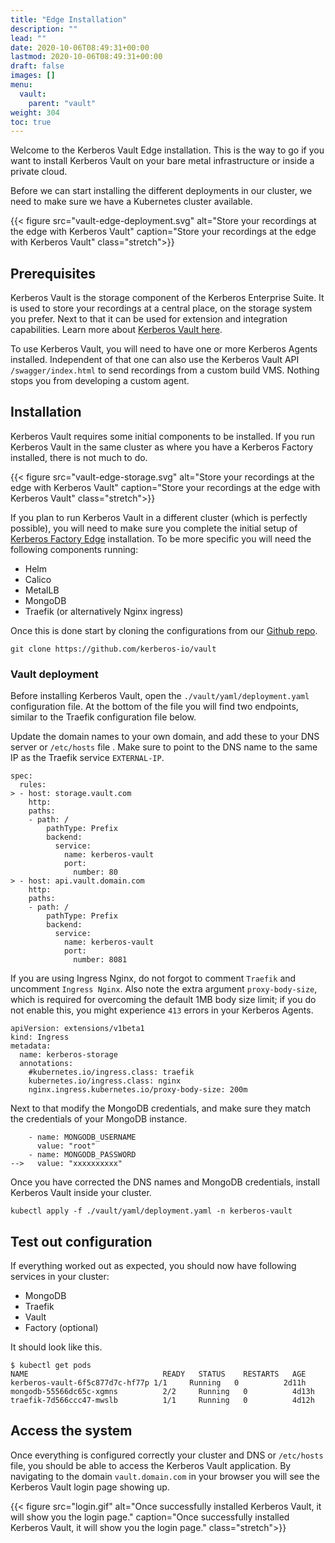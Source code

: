 ```yaml
---
title: "Edge Installation"
description: ""
lead: ""
date: 2020-10-06T08:49:31+00:00
lastmod: 2020-10-06T08:49:31+00:00
draft: false
images: []
menu:
  vault:
    parent: "vault"
weight: 304
toc: true
---
```


Welcome to the Kerberos Vault Edge installation. This is the way to go if you want to install Kerberos Vault on your bare metal infrastructure or inside a private cloud.

Before we can start installing the different deployments in our cluster, we need to make sure we have a Kubernetes cluster available.

{{< figure src="vault-edge-deployment.svg" alt="Store your recordings at the edge with Kerberos Vault" caption="Store your recordings at the edge with Kerberos Vault" class="stretch">}}

## Prerequisites

Kerberos Vault is the storage component of the Kerberos Enterprise Suite. It is used to store your recordings at a central place, on the storage system you prefer. Next to that it can be used for extension and integration capabilities. Learn more about [Kerberos Vault here](/vault).

To use Kerberos Vault, you will need to have one or more Kerberos Agents installed. Independent of that one can also use the Kerberos Vault API `/swagger/index.html` to send recordings from a custom build VMS. Nothing stops you from developing a custom agent.

## Installation

Kerberos Vault requires some initial components to be installed. If you run Kerberos Vault in the same cluster as where you have a Kerberos Factory installed, there is not much to do.

{{< figure src="vault-edge-storage.svg" alt="Store your recordings at the edge with Kerberos Vault" caption="Store your recordings at the edge with Kerberos Vault" class="stretch">}}

If you plan to run Kerberos Vault in a different cluster (which is perfectly possible), you will need to make sure you complete the initial setup of [Kerberos Factory Edge](/enterprise/installation-edge) installation. To be more specific you will need the following components running:

- Helm
- Calico
- MetalLB
- MongoDB
- Traefik (or alternatively Nginx ingress)

Once this is done start by cloning the configurations from our [Github repo](https://github.com/kerberos-io/vault).

    git clone https://github.com/kerberos-io/vault

### Vault deployment

Before installing Kerberos Vault, open the `./vault/yaml/deployment.yaml` configuration file. At the bottom of the file you will find two endpoints, similar to the Traefik configuration file below.

Update the domain names to your own domain, and add these to your DNS server or `/etc/hosts` file . Make sure to point to the DNS name to the same IP as the Traefik service `EXTERNAL-IP`.

    spec:
      rules:
    > - host: storage.vault.com
        http:
        paths:
        - path: /
            pathType: Prefix
            backend:
              service:
                name: kerberos-vault
                port:
                  number: 80
    > - host: api.vault.domain.com
        http:
        paths:
        - path: /
            pathType: Prefix
            backend:
              service:
                name: kerberos-vault
                port:
                  number: 8081

If you are using Ingress Nginx, do not forgot to comment `Traefik` and uncomment `Ingress Nginx`. Also note the extra argument `proxy-body-size`, which is required for overcoming the default 1MB body size limit; if you do not enable this, you might experience `413` errors in your Kerberos Agents.

    apiVersion: extensions/v1beta1
    kind: Ingress
    metadata:
      name: kerberos-storage
      annotations:
        #kubernetes.io/ingress.class: traefik
        kubernetes.io/ingress.class: nginx
        nginx.ingress.kubernetes.io/proxy-body-size: 200m

Next to that modify the MongoDB credentials, and make sure they match the credentials of your MongoDB instance.

        - name: MONGODB_USERNAME
          value: "root"
        - name: MONGODB_PASSWORD
    -->   value: "xxxxxxxxxx"

Once you have corrected the DNS names and MongoDB credentials, install Kerberos Vault inside your cluster.

    kubectl apply -f ./vault/yaml/deployment.yaml -n kerberos-vault

## Test out configuration

If everything worked out as expected, you should now have following services in your cluster:

- MongoDB
- Traefik
- Vault
- Factory (optional)

It should look like this.

    $ kubectl get pods
    NAME                              READY   STATUS    RESTARTS   AGE
    kerberos-vault-6f5c877d7c-hf77p 1/1     Running   0          2d11h
    mongodb-55566dc65c-xgmns          2/2     Running   0          4d13h
    traefik-7d566ccc47-mwslb          1/1     Running   0          4d12h

## Access the system

Once everything is configured correctly your cluster and DNS or `/etc/hosts` file, you should be able to access the Kerberos Vault application. By navigating to the domain `vault.domain.com` in your browser you will see the Kerberos Vault login page showing up.

{{< figure src="login.gif" alt="Once successfully installed Kerberos Vault, it will show you the login page." caption="Once successfully installed Kerberos Vault, it will show you the login page." class="stretch">}}
